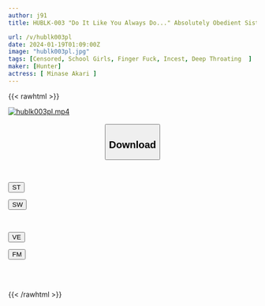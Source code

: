 ```yaml
---
author: j91
title: HUBLK-003 "Do It Like You Always Do..." Absolutely Obedient Sister's No-hands Self-erama

url: /v/hublk003pl
date: 2024-01-19T01:09:00Z
image: "hublk003pl.jpg"
tags: [Censored, School Girls, Finger Fuck, Incest, Deep Throating	]
maker: [Hunter]
actress: [ Minase Akari ]
---
```



{{< rawhtml >}}

<div class="video" data-videoid="0Jqd1w4lR8ib761">
    <a href="javascript:;">
        <img src="/v/hublk003pl/hublk003pl.jpg" width="WIDTH" height="HEIGHT" alt="hublk003pl.mp4" loading="lazy">
    </a>
</div>

<script type="text/javascript" src="https://j91.asia/asset/on-demand-st.js"></script>

<br>
  <link rel="stylesheet" href="https://j91.asia/asset/bs5.css">
  
  <center>
  <button class="btn btn-primary" type="button" data-bs-toggle="collapse" data-bs-target=".multi-collapse" aria-expanded="false" aria-controls="multiCollapseExample1 multiCollapseExample2"><h2>Download</h2></button></center>
</p>
<div class="row">
  <div class="col">
    <div class="collapse multi-collapse" id="multiCollapseExample1">
      <div class="card card-body">
	      	      <br>
<div class="buttons">  
<p><a href="https://streamtape.to/v/0Jqd1w4lR8ib761" target="_blank"><button class="btn-hover color-3"><i class="fa fa-download"></i> ST</button></a></p>
<p><a href="https://flaswish.com/79xihzkifawm" target="_blank"><button class="btn-hover color-2"><i class="fa fa-download"></i> SW</button></a></p></div>
    </div>
  </div>
</div>
  <div class="col">
    <div class="collapse multi-collapse" id="multiCollapseExample2">
      <div class="card card-body">
	      <br>
<div class="buttons">
<p><a href="javascript:;" target="_blank"><button class="btn-hover color-9"><i class="fa fa-download"></i> VE</button></a></p>
<p><a href="javascript:;" target="_blank"><button class="btn-hover color-8"><i class="fa fa-download"></i> FM</button></a></p></div>
<br><br>
      </div>
    </div>
  </div>
</div>

{{< /rawhtml >}}